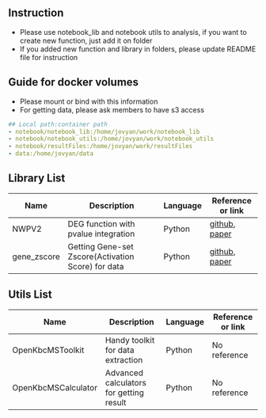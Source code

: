 ## Instruction
* Please use notebook_lib and notebook utils to analysis, if you want to create new function, just add it on folder
* If you added new function and library in folders, please update README file for instruction

## Guide for docker volumes
* Please mount or bind with this information
* For getting data, please ask members to have s3 access 
```yaml
## Local path:container path
- notebook/notebook_lib:/home/jovyan/work/notebook_lib
- notebook/notebook_utils:/home/jovyan/work/notebook_utils
- notebook/resultFiles:/home/jovyan/work/resultFiles
- data:/home/jovyan/data
```

## Library List
| Name | Description | Language |Reference or link |
|---------|---------|---------|---------|
| NWPV2 | DEG function with pvalue integration | Python |[github](https://github.com/swiri021/NWPV2), [paper](https://www.ncbi.nlm.nih.gov/pmc/articles/PMC3135688/) |
| gene_zscore | Getting Gene-set Zscore(Activation Score) for data| Python | [github](https://github.com/swiri021/Threaded_gsZscore), [paper](https://genomebiology.biomedcentral.com/articles/10.1186/gb-2006-7-10-r93) |


## Utils List
| Name | Description | Language |Reference or link |
|---------|---------|---------|---------|
| OpenKbcMSToolkit | Handy toolkit for data extraction | Python | No reference |
| OpenKbcMSCalculator | Advanced calculators for getting result| Python | No reference |